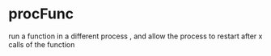 # procFunc
run a function in a different process , and allow the process to restart after x calls of the function
